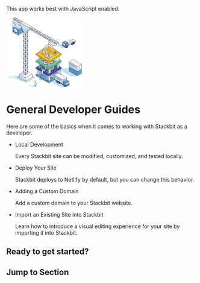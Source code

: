 This app works best with JavaScript enabled.



























![Stackbit](/docs/images/stackbit-crane-sm.png)

General Developer Guides
========================

Here are some of the basics when it comes to working with Stackbit as a developer.

-   <a href="/docs/developer-guides/basics/local-development/" class="docs-item-link"></a>
    Local Development

    <span class="icon-angle-right" aria-hidden="true"></span>
    Every Stackbit site can be modified, customized, and tested locally.

-   <a href="/docs/developer-guides/basics/deploy/" class="docs-item-link"></a>
    Deploy Your Site

    <span class="icon-angle-right" aria-hidden="true"></span>
    Stackbit deploys to Netlify by default, but you can change this behavior.

-   <a href="/docs/developer-guides/basics/custom-domain/" class="docs-item-link"></a>
    Adding a Custom Domain

    <span class="icon-angle-right" aria-hidden="true"></span>
    Add a custom domain to your Stackbit website.

-   <a href="/docs/developer-guides/basics/import-your-site/" class="docs-item-link"></a>
    Import an Existing Site into Stackbit

    <span class="icon-angle-right" aria-hidden="true"></span>
    Learn how to introduce a visual editing experience for your site by importing it into Stackbit.

Ready to get started?
---------------------



Jump to Section
---------------












